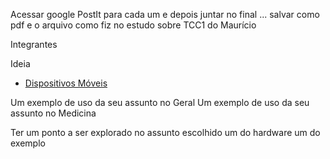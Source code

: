 Acessar google PostIt para cada um e depois juntar no final ... salvar como pdf e o arquivo como fiz no estudo sobre TCC1 do Maurício



Integrantes

Ideia


- [Dispositivos Móveis](Conceitos/DispositivosMoveis.md "Conceitos sobre Dispositivos Móveis")  

Um exemplo de uso da seu assunto no Geral
Um exemplo de uso da seu assunto no Medicina

Ter um ponto a ser explorado no assunto escolhido
um do hardware
um do exemplo
